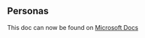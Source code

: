 ## Personas

This doc can now be found on [Microsoft Docs](https://docs.microsoft.com/power-platform/guidance/coe/cli/alm/personas)  